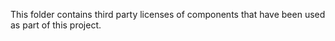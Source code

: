 This folder contains third party licenses of components that have been used as part of this project.